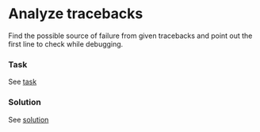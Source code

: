 # Analyze tracebacks

Find the possible source of failure from given tracebacks and point out the first line to check while debugging. 

### Task

See [task](./task.md)

### Solution

See [solution](./solution.md)
